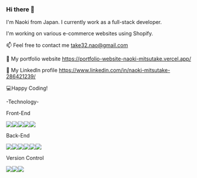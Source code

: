 ### Hi there 👋

I'm Naoki from Japan. I currently work as a full-stack developer.

I'm working on various e-commerce websites using Shopify.

📫 Feel free to contact me take32.nao@gmail.com

🔗 My portfolio website https://portfolio-website-naoki-mitsutake.vercel.app/

🔗 My LinkedIn profile https://www.linkedin.com/in/naoki-mitsutake-286421239/


💻Happy Coding!


-Technology-

Front-End

<img src="https://img.shields.io/badge/-Html5-f2f2f2.svg?logo=html5&style=for-the-badge"><img src="https://img.shields.io/badge/-Css3-1572B6.svg?logo=css3&style=for-the-badge"><img src="https://img.shields.io/badge/-Javascript-f2f2f2.svg?logo=javascript&style=for-the-badge"><img src="https://img.shields.io/badge/-React-f2f2f2.svg?logo=react&style=for-the-badge"><img src="https://img.shields.io/badge/-Shopify-F2F2F2.svg?logo=Shopify&style=for-the-badge">

Back-End

<img src="https://img.shields.io/badge/-Php-111111.svg?logo=php&style=for-the-badge"><img src="https://img.shields.io/badge/-Node.js-111111.svg?logo=node.js&style=for-the-badge"><img src="https://img.shields.io/badge/-Express-111111.svg?logo=Express&style=for-the-badge"><img src="https://img.shields.io/badge/-Laravel-111111.svg?logo=laravel&style=for-the-badge"><img src="https://img.shields.io/badge/-Mysql-111111.svg?logo=mysql&style=for-the-badge"><img src="https://img.shields.io/badge/-Mongodb-111111.svg?logo=mongodb&style=for-the-badge">

Version Control

<img src="https://img.shields.io/badge/-Git-FFAC59.svg?logo=git&style=for-the-badge"><img src="https://img.shields.io/badge/-Github-181717.svg?logo=github&style=for-the-badge"><img src="https://img.shields.io/badge/-Sourcetree-454e70.svg?logo=Sourcetree&style=for-the-badge">

